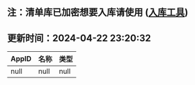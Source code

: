 ## 注：清单库已加密想要入库请使用 ([入库工具](https://github.com/BlankTMing/ManifestAutoUpdate/releases))

## 更新时间：2024-04-22 23:20:32
| AppID | 名称 | 类型  |
| :-------------------- | :----------------------------- | :----------- |
| null | null| null |
